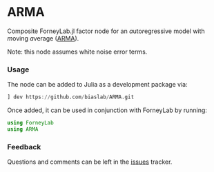 # ARMA

Composite ForneyLab.jl factor node for an *a*uto*r*egressive model with *m*oving *a*verage ([ARMA](https://en.wikipedia.org/wiki/Autoregressive%E2%80%93moving-average_model)).

Note: this node assumes white noise error terms.

### Usage

The node can be added to Julia as a development package via:

```julia
] dev https://github.com/biaslab/ARMA.git
```

Once added, it can be used in conjunction with ForneyLab by running:

```julia 
using ForneyLab
using ARMA
```

### Feedback

Questions and comments can be left in the [issues](https://github.com/biaslab/ARMA/issues) tracker.
